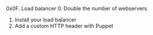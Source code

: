 0x0F. Load balancer
0. Double the number of webservers
1. Install your load balancer
2. Add a custom HTTP header with Puppet

